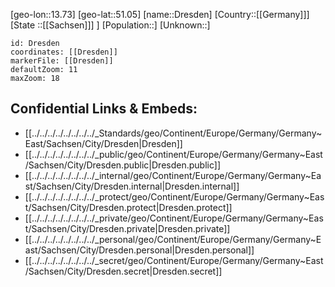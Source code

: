 ﻿---
location: [51.05,13.73]
mapzoom: [7,12] 
mapmarker: city 
type: City
tags:
- geo/City


SpocWebEntityId: 29881
isDeleted: false
confidential: public

---
[geo-lon::13.73]
[geo-lat::51.05]
[name::Dresden]
[Country::[[Germany]]]
[State ::[[Sachsen]]] ]
[Population::]
[Unknown::]


```leaflet
id: Dresden
coordinates: [[Dresden]]
markerFile: [[Dresden]]
defaultZoom: 11 
maxZoom: 18
```


## Confidential Links & Embeds: 
- [[../../../../../../../../_Standards/geo/Continent/Europe/Germany/Germany~East/Sachsen/City/Dresden|Dresden]] 
- [[../../../../../../../../_public/geo/Continent/Europe/Germany/Germany~East/Sachsen/City/Dresden.public|Dresden.public]] 
- [[../../../../../../../../_internal/geo/Continent/Europe/Germany/Germany~East/Sachsen/City/Dresden.internal|Dresden.internal]] 
- [[../../../../../../../../_protect/geo/Continent/Europe/Germany/Germany~East/Sachsen/City/Dresden.protect|Dresden.protect]] 
- [[../../../../../../../../_private/geo/Continent/Europe/Germany/Germany~East/Sachsen/City/Dresden.private|Dresden.private]] 
- [[../../../../../../../../_personal/geo/Continent/Europe/Germany/Germany~East/Sachsen/City/Dresden.personal|Dresden.personal]] 
- [[../../../../../../../../_secret/geo/Continent/Europe/Germany/Germany~East/Sachsen/City/Dresden.secret|Dresden.secret]] 

